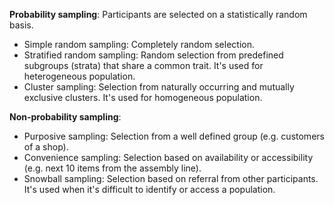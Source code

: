 **Probability sampling**: Participants are selected on a statistically random basis.
- Simple random sampling: Completely random selection.
- Stratified random sampling: Random selection from predefined subgroups (strata) that share a common trait. It's used for heterogeneous population.
- Cluster sampling: Selection from naturally occurring and mutually exclusive clusters. It's used for homogeneous population.

**Non-probability sampling**:
- Purposive sampling: Selection from a well defined group (e.g. customers of a shop).
- Convenience sampling: Selection based on availability or accessibility (e.g. next 10 items from the assembly line).
- Snowball sampling: Selection based on referral from other participants. It's used when it's difficult to identify or access a population.